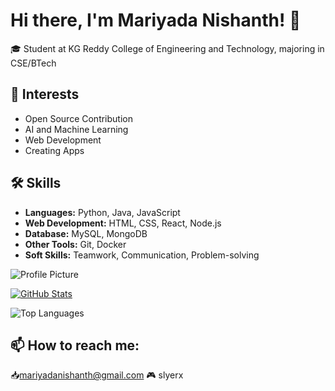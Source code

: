 # Hi there, I'm Mariyada Nishanth! 👋

🎓 Student at KG Reddy College of Engineering and Technology, majoring in CSE/BTech

## 🌱 Interests

- Open Source Contribution
- AI and Machine Learning
- Web Development
- Creating Apps

## 🛠 Skills

- **Languages:** Python, Java, JavaScript
- **Web Development:** HTML, CSS, React, Node.js
- **Database:** MySQL, MongoDB
- **Other Tools:** Git, Docker
- **Soft Skills:** Teamwork, Communication, Problem-solving

![Profile Picture](https://avatars.githubusercontent.com/u/176616311?s=400&u=b61ce38ae236cc0855f8ea8e20c8ff40881b556f&v=4)

[![GitHub Stats](https://github-readme-stats.vercel.app/api?username=Mariyada-Nishanth&show_icons=true)](https://github.com/Mariyada-Nishanth)

![Top Languages](https://github-readme-stats.vercel.app/api/top-langs/?username=Mariyada-Nishanth&layout=compact)


## 📫 How to reach me:
📥mariyadanishanth@gmail.com
🎮 slyerx

